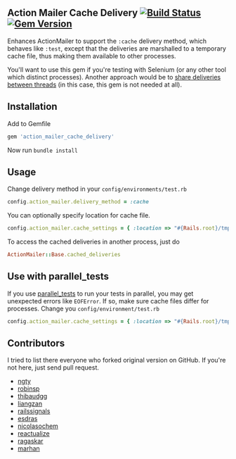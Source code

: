 ## Action Mailer Cache Delivery [![Build Status](https://secure.travis-ci.org/p0deje/action_mailer_cache_delivery.png)](http://travis-ci.org/p0deje/action_mailer_cache_delivery) [![Gem Version](https://badge.fury.io/rb/action_mailer_cache_delivery.png)](http://badge.fury.io/rb/action_mailer_cache_delivery)

Enhances ActionMailer to support the `:cache` delivery method, which behaves like `:test`, except that the deliveries are marshalled to a temporary cache file, thus making them available to other processes.

You'll want to use this gem if you're testing with Selenium (or any other tool which distinct processes). Another approach would be to [share deliveries between threads](https://gist.github.com/p0deje/ffc833630ee70f2af5ff) (in this case, this gem is not needed at all).

## Installation

Add to Gemfile

```ruby
gem 'action_mailer_cache_delivery'
```

Now run `bundle install`

## Usage

Change delivery method in your `config/environments/test.rb`

```ruby
config.action_mailer.delivery_method = :cache
```

You can optionally specify location for cache file.

```ruby
config.action_mailer.cache_settings = { :location => "#{Rails.root}/tmp/mail.cache" }
```

To access the cached deliveries in another process, just do

```ruby
ActionMailer::Base.cached_deliveries
```

## Use with parallel_tests

If you use [parallel_tests](https://github.com/grosser/parallel_tests "parallel_tests") to run your tests in parallel, you may get unexpected errors like `EOFError`. If so, make sure cache files differ for processes. Change you `config/environment/test.rb`

```ruby
config.action_mailer.cache_settings = { :location => "#{Rails.root}/tmp/cache/action_mailer_cache_delivery#{ENV['TEST_ENV_NUMBER']}.cache" }
```

## Contributors

I tried to list there everyone who forked original version on GitHub. If you're not here, just send pull request.

* [ngty](https://github.com/ngty)
* [robinsp](https://github.com/robinsp)
* [thibaudgg](https://github.com/thibaudgg)
* [liangzan](https://github.com/liangzan)
* [railssignals](https://github.com/railssignals)
* [esdras](https://github.com/esdras)
* [nicolasochem](https://github.com/nicolasochem)
* [reactualize](https://github.com/reactualize)
* [ragaskar](https://github.com/ragaskar)
* [marhan](https://github.com/marhan)
